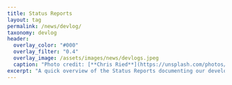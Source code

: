 ```yaml
---
title: Status Reports
layout: tag
permalink: /news/devlog/
taxonomy: devlog
header:
  overlay_color: "#000"
  overlay_filter: "0.4"
  overlay_image: /assets/images/news/devlogs.jpeg
  caption: "Photo credit: [**Chris Ried**](https://unsplash.com/photos/ieic5Tq8YMk)"
excerpt: "A quick overview of the Status Reports documenting our development plans."
---
```

